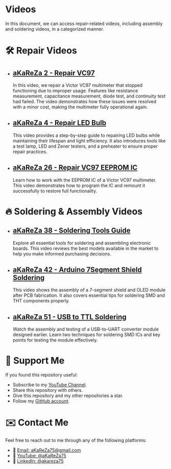 # Videos
In this document, we can access repair-related videos, including assembly and soldering videos, in a categorized manner.

# 🛠️ Repair Videos  
- [aKaReZa 2 - Repair VC97](https://youtu.be/h5BaUcLpn8E)  
  ---  
  In this video, we repair a Victor VC97 multimeter that stopped functioning due to improper usage. Features like resistance measurement, capacitance measurement, diode test, and continuity test had failed. The video demonstrates how these issues were resolved with a minor cost, making the multimeter fully operational again.  

- [aKaReZa 4 - Repair LED Bulb](https://youtu.be/wHrkd33FlMY)  
  ---  
  This video provides a step-by-step guide to repairing LED bulbs while maintaining their lifespan and light efficiency. It also introduces tools like a test lamp, LED and Zener testers, and a preheater to ensure proper repair practices.  

- [aKaReZa 26 - Repair VC97 EEPROM IC](https://youtu.be/gtcGRJrS7b0)  
  ---  
  Learn how to work with the EEPROM IC of a Victor VC97 multimeter. This video demonstrates how to program the IC and remount it successfully to restore full functionality.  

# 🔥 Soldering & Assembly Videos  
- [aKaReZa 38 - Soldering Tools Guide](https://youtu.be/6Y1DflvL5zI)  
  ---  
  Explore all essential tools for soldering and assembling electronic boards. This video reviews the best models available in the market to help you make informed purchasing decisions.  

- [aKaReZa 42 - Arduino 7Segment Shield Soldering](https://youtu.be/1Rpm_uHoqAg)  
  ---  
  This video shows the assembly of a 7-segment shield and OLED module after PCB fabrication. It also covers essential tips for soldering SMD and THT components properly.  

- [aKaReZa 51 - USB to TTL Soldering](https://youtu.be/JnmfULXj2iA)  
  ---  
  Watch the assembly and testing of a USB-to-UART converter module designed earlier. Learn two techniques for soldering SMD ICs and key points for testing the module effectively.  


# 🌟 Support Me
If you found this repository useful:
- Subscribe to my [YouTube Channel](https://www.youtube.com/@aKaReZa75).
- Share this repository with others.
- Give this repository and my other repositories a star.
- Follow my [GitHub account](https://github.com/aKaReZa75).

# ✉️ Contact Me
Feel free to reach out to me through any of the following platforms:
- 📧 [Email: aKaReZa75@gmail.com](mailto:aKaReZa75@gmail.com)
- 🎥 [YouTube: @aKaReZa75](https://www.youtube.com/@aKaReZa75)
- 💼 [LinkedIn: @akareza75](https://www.linkedin.com/in/akareza75)